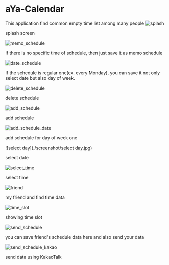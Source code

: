 # aYa-Calendar
This application find common empty time list among many people
![splash](./screenshot/splash.jpg)

splash screen


![memo_schedule](./screenshot/memo_schedule.jpg)

If there is no specific time of schedule, then just save it as memo schedule


![date_schedule](./screenshot/date_schedule.jpg)

If the schedule is regular one(ex. every Monday), you can save it not only select date but also day of week.


![delete_schedule](./screenshot/delete_schedule.jpg)

delete schedule


![add_schedule](./screenshot/add_schedule.jpg)

add schedule


![add_schedule_date](./screenshot/add_schedule_date.jpg)

add schedule for day of week one


![select day](./screenshot/select day.jpg)

select date


![select_time](./screenshot/select_time.jpg)

select time


![friend](./screenshot/friend.jpg)

my friend and find time data


![time_slot](./screenshot/time_slot.jpg)

showing time slot


![send_schedule](./screenshot/send_schedule.jpg)

you can save friend's schedule data here and also send your data


![send_schedule_kakao](./screenshot/send_schedule_kakao.jpg)

send data using KakaoTalk



